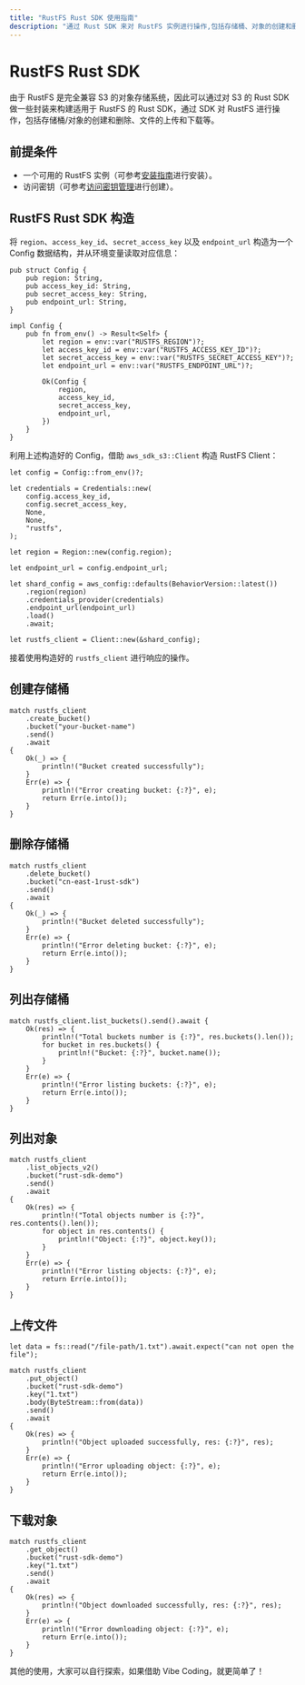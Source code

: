 ```yaml
---
title: "RustFS Rust SDK 使用指南"
description: "通过 Rust SDK 来对 RustFS 实例进行操作,包括存储桶、对象的创建和删除."
---
```


# RustFS Rust SDK

由于 RustFS 是完全兼容 S3 的对象存储系统，因此可以通过对 S3 的 Rust SDK 做一些封装来构建适用于 RustFS 的 Rust SDK，通过 SDK 对 RustFS 进行操作，包括存储桶/对象的创建和删除、文件的上传和下载等。

## 前提条件

- 一个可用的 RustFS 实例（可参考[安装指南](../../installation/index.md)进行安装）。
- 访问密钥（可参考[访问密钥管理](../../administration/iam/access-token.md)进行创建）。

## RustFS Rust SDK 构造

将 `region`、`access_key_id`、`secret_access_key` 以及 `endpoint_url` 构造为一个 Config 数据结构，并从环境变量读取对应信息：

```
pub struct Config {
    pub region: String,
    pub access_key_id: String,
    pub secret_access_key: String,
    pub endpoint_url: String,
}

impl Config {
    pub fn from_env() -> Result<Self> {
        let region = env::var("RUSTFS_REGION")?;
        let access_key_id = env::var("RUSTFS_ACCESS_KEY_ID")?;
        let secret_access_key = env::var("RUSTFS_SECRET_ACCESS_KEY")?;
        let endpoint_url = env::var("RUSTFS_ENDPOINT_URL")?;

        Ok(Config {
            region,
            access_key_id,
            secret_access_key,
            endpoint_url,
        })
    }
}
```

利用上述构造好的 Config，借助 `aws_sdk_s3::Client` 构造 RustFS Client：

```
let config = Config::from_env()?;

let credentials = Credentials::new(
    config.access_key_id,
    config.secret_access_key,
    None,
    None,
    "rustfs",
);

let region = Region::new(config.region);

let endpoint_url = config.endpoint_url;

let shard_config = aws_config::defaults(BehaviorVersion::latest())
    .region(region)
    .credentials_provider(credentials)
    .endpoint_url(endpoint_url)
    .load()
    .await;

let rustfs_client = Client::new(&shard_config);
```

接着使用构造好的 `rustfs_client` 进行响应的操作。

## 创建存储桶

```
match rustfs_client
    .create_bucket()
    .bucket("your-bucket-name")
    .send()
    .await
{
    Ok(_) => {
        println!("Bucket created successfully");
    }
    Err(e) => {
        println!("Error creating bucket: {:?}", e);
        return Err(e.into());
    }
}
```

## 删除存储桶

```
match rustfs_client
    .delete_bucket()
    .bucket("cn-east-1rust-sdk")
    .send()
    .await
{
    Ok(_) => {
        println!("Bucket deleted successfully");
    }
    Err(e) => {
        println!("Error deleting bucket: {:?}", e);
        return Err(e.into());
    }
}
```

## 列出存储桶

```
match rustfs_client.list_buckets().send().await {
    Ok(res) => {
        println!("Total buckets number is {:?}", res.buckets().len());
        for bucket in res.buckets() {
            println!("Bucket: {:?}", bucket.name());
        }
    }
    Err(e) => {
        println!("Error listing buckets: {:?}", e);
        return Err(e.into());
    }
}
```

## 列出对象

```
match rustfs_client
    .list_objects_v2()
    .bucket("rust-sdk-demo")
    .send()
    .await
{
    Ok(res) => {
        println!("Total objects number is {:?}", res.contents().len());
        for object in res.contents() {
            println!("Object: {:?}", object.key());
        }
    }
    Err(e) => {
        println!("Error listing objects: {:?}", e);
        return Err(e.into());
    }
}
```

## 上传文件

```
let data = fs::read("/file-path/1.txt").await.expect("can not open the file");

match rustfs_client
    .put_object()
    .bucket("rust-sdk-demo")
    .key("1.txt")
    .body(ByteStream::from(data))
    .send()
    .await
{
    Ok(res) => {
        println!("Object uploaded successfully, res: {:?}", res);
    }
    Err(e) => {
        println!("Error uploading object: {:?}", e);
        return Err(e.into());
    }
}
```

## 下载对象

```
match rustfs_client
    .get_object()
    .bucket("rust-sdk-demo")
    .key("1.txt")
    .send()
    .await
{
    Ok(res) => {
        println!("Object downloaded successfully, res: {:?}", res);
    }
    Err(e) => {
        println!("Error downloading object: {:?}", e);
        return Err(e.into());
    }
}
```

其他的使用，大家可以自行探索，如果借助 Vibe Coding，就更简单了！